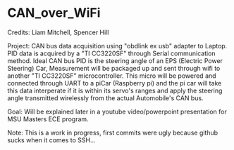 # CAN_over_WiFi


Credits: 
Liam Mitchell, Spencer Hill


Project:
CAN bus data acquisition using "obdlink ex usb" adapter to Laptop. PID data is acquired by a "TI CC3220SF" through Serial communication method.
Ideal CAN bus PID is the steering angle of an EPS (Electric Power Steering) Car, Measurement will be packaged up and sent through wifi to another "TI CC3220SF" microcontroller.
This micro will be powered and connected through UART to a piCar (Raspberry pi) and the pi car will take this data interperate if it is within its servo's ranges and apply
the steering angle transmitted wirelessly from the actual Automobile's CAN bus.


Goal: 
Will be explained later in a youtube video/powerpoint presentation for MSU Masters ECE program.


Note:
This is a work in progress, first commits were ugly because github sucks when it comes to SSH...

